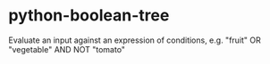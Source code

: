 # python-boolean-tree
Evaluate an input against an expression of conditions, e.g. "fruit" OR "vegetable" AND NOT "tomato"
